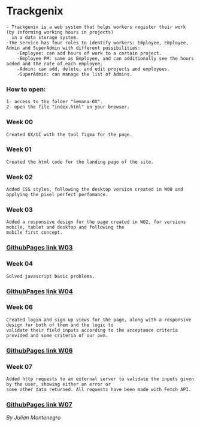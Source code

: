 # Trackgenix
    - Trackgenix is a web system that helps workers register their work (by informing working hours in projects)
      in a data storage system.
    -The service has four roles to identify workers: Employee, Employee, Admin and SuperAdmin with different possibilities:
        -Employee: can add hours of work to a certain project.
        -Employee PM: same as Employee, and can additionally see the hours added and the rate of each employee.
        -Admin: can add, delete, and edit projects and employees.
        -SuperAdmin: can manage the list of Admins.

### How to open:
    1- access to the folder "Semana-0X".
    2- open the file "index.html" on your browser.

### Week 00
    Created UX/UI with the tool figma for the page.
### Week 01
    Created the html code for the landing page of the site.
### Week 02
    Added CSS styles, following the desktop version created in W00 and applying the pixel perfect perfomance.
### Week 03
    Added a responsive design for the page created in W02, for versions mobile, tablet and desktop and following the
    mobile first concept.
### [GithubPages link W03](https://julimonte5.github.io/BaSP-A2022-Etapa-1/Semana-03/index.html)
### Week 04
    Solved javascript basic problems.
### [GithubPages link W04](https://julimonte5.github.io/BaSP-A2022-Etapa-1/Semana-04/index.html)
### Week 06
    Created login and sign up views for the page, along with a responsive design for both of them and the logic to
    validate their field inputs according to the acceptance criteria provided and some criteria of our own.
### [GithubPages link W06](https://julimonte5.github.io/BaSP-A2022-Etapa-1/Semana-06/views/index.html)
### Week 07
    Added http requests to an external server to validate the inputs given by the user, showing either an error or
    some other data returned. All requests have been made with Fetch API.
### [GithubPages link W07](https://julimonte5.github.io/BaSP-A2022-Etapa-1/Semana-07/views/index.html)

_By Julian Montenegro_
